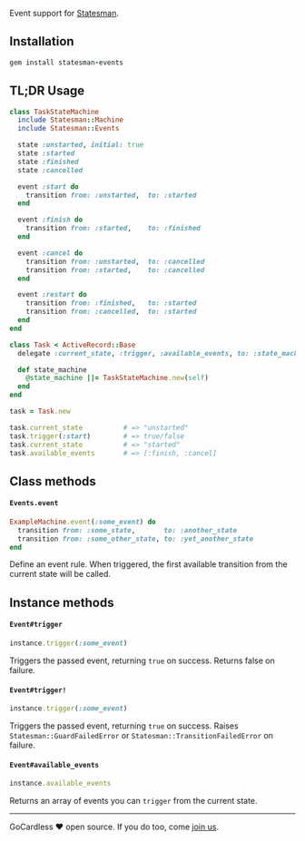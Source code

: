 Event support for [Statesman](https://github.com/gocardless/statesman).

## Installation

```ruby
gem install statesman-events
```

## TL;DR Usage

```ruby
class TaskStateMachine
  include Statesman::Machine
  include Statesman::Events

  state :unstarted, initial: true
  state :started
  state :finished
  state :cancelled

  event :start do
    transition from: :unstarted,  to: :started
  end

  event :finish do
    transition from: :started,    to: :finished
  end

  event :cancel do
    transition from: :unstarted,  to: :cancelled
    transition from: :started,    to: :cancelled
  end

  event :restart do
    transition from: :finished,   to: :started
    transition from: :cancelled,  to: :started
  end
end

class Task < ActiveRecord::Base
  delegate :current_state, :trigger, :available_events, to: :state_machine

  def state_machine
    @state_machine ||= TaskStateMachine.new(self)
  end
end

task = Task.new

task.current_state          # => "unstarted"
task.trigger(:start)        # => true/false
task.current_state          # => "started"
task.available_events       # => [:finish, :cancel]
```

## Class methods

#### `Events.event`
```ruby
ExampleMachine.event(:some_event) do
  transition from: :some_state,       to: :another_state
  transition from: :some_other_state, to: :yet_another_state
end
```
Define an event rule. When triggered, the first available transition from the
current state will be called.

## Instance methods

#### `Event#trigger`
```ruby
instance.trigger(:some_event)
```
Triggers the passed event, returning `true` on success. Returns false on
failure.

#### `Event#trigger!`
```ruby
instance.trigger(:some_event)
```
Triggers the passed event, returning `true` on success. Raises
`Statesman::GuardFailedError` or `Statesman::TransitionFailedError` on failure.

#### `Event#available_events`
```ruby
instance.available_events
```
Returns an array of events you can `trigger` from the current state.

---

GoCardless ♥ open source. If you do too, come [join us](https://gocardless.com/jobs#software-engineer).
